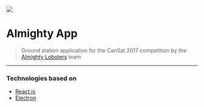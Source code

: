<a href="https://zenhub.com"><img src="https://raw.githubusercontent.com/ZenHubIO/support/master/zenhub-badge.png"></a>

# Almighty App
> Ground station application for the CanSat 2017 competition by the [Almighty Lobsters](http://almighty.lobsters.tech) team

---

### Technologies based on
- [React.js]()
- [Electron]()
